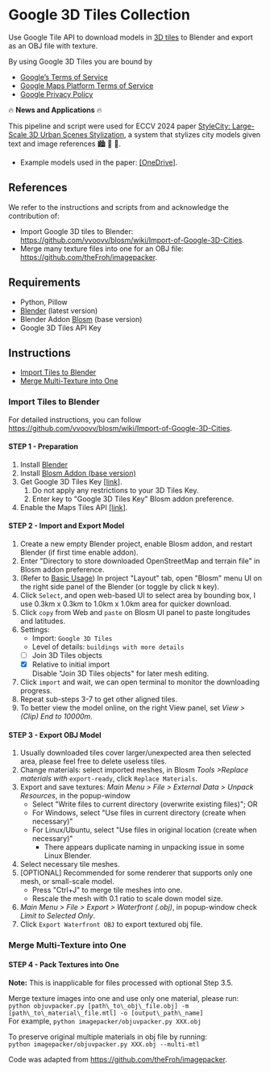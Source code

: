 # Google 3D Tiles Collection
Use Google Tile API to download models in [3D tiles](https://developers.google.com/maps/documentation/tile/3d-tiles) to Blender and export as an OBJ file with texture.

By using Google 3D Tiles you are bound by
- [Google’s Terms of Service](http://www.google.com/intl/en/policies/terms)
- [Google Maps Platform Terms of Service](https://cloud.google.com/maps-platform/terms)
- [Google Privacy Policy](http://www.google.com/policies/privacy)

:fire: **News and Applications** :fire: 

This pipeline and script were used for ECCV 2024 paper [StyleCity: Large-Scale 3D Urban Scenes Stylization](https://www.chenyingshu.com/stylecity3d/), a system that stylizes city models given text and image references :cityscape: :city_sunset: :night_with_stars:. <br>
- Example models used in the paper: [[OneDrive]](https://hkustconnect-my.sharepoint.com/:f:/g/personal/ychengw_connect_ust_hk/EhPJh29tjFdFtFEQxQdX1HgB7T8c2hLz-sJbaiEvXwzoUw?e=xduk6g).
<!--## Table of Contents-->

## References
We refer to the instructions and scripts from and acknowledge the contribution of:
- Import Google 3D tiles to Blender: https://github.com/vvoovv/blosm/wiki/Import-of-Google-3D-Cities.
- Merge many texture files into one for an OBJ file: https://github.com/theFroh/imagepacker.

## Requirements
- Python, Pillow
- [Blender](https://www.blender.org/) (latest version)
- Blender Addon [Blosm](https://prochitecture.gumroad.com/l/blender-osm)  (base version)
- Google 3D Tiles API Key

## Instructions
- [Import Tiles to Blender](#import-tiles-to-blender)
- [Merge Multi-Texture into One](#merge-multi-texture-into-one)
### Import Tiles to Blender
For detailed instructions, you can follow https://github.com/vvoovv/blosm/wiki/Import-of-Google-3D-Cities.

#### STEP 1 - Preparation
1. Install [Blender](https://www.blender.org/) 
2. Install [Blosm Addon (base version)](https://prochitecture.gumroad.com/l/blender-osm)  
3. Get Google 3D Tiles Key [[link]](https://developers.google.com/maps/documentation/tile/get-api-key).
    1. Do not apply any restrictions to your 3D Tiles Key.
    2. Enter key to "Google 3D Tiles Key" Blosm addon preference.
4. Enable the Maps Tiles API [[link]](https://developers.google.com/maps/documentation/tile/cloud-setup#enabling-apis).

#### STEP 2 - Import and Export Model
1. Create a new empty Blender project, enable Blosm addon, and restart Blender (if first time enable addon).
2. Enter "Directory to store downloaded OpenStreetMap and terrain file" in Blosm addon preference.
3. (Refer to [Basic Usage](https://github.com/vvoovv/blosm/wiki/Import-of-Google-3D-Cities#basic-usage))
In project "Layout" tab, open "Blosm" menu UI on the right side panel of the Blender (or toggle by click ``N`` key).
4. Click `Select`, and open web-based UI to select area by bounding box, I use 0.3km x 0.3km to 1.0km x 1.0km area for quicker download.
5. Click `copy` from Web and `paste` on Blosm UI panel to paste longitudes and latitudes.
6. Settings:
    - Import: `Google 3D Tiles`
    - Level of details: `buildings with more details`
    - [ ] Join 3D Tiles objects
    - [x] Relative to initial import
   <br>Disable "Join 3D Tiles objects" for later mesh editing.
7. Click `import` and wait, we can open terminal to monitor the downloading progress.
8. Repeat sub-steps 3-7 to get other aligned tiles.
9. To better view the model online, on the right View panel, set _View > (Clip) End to 10000m_.

#### STEP 3 - Export OBJ Model
1. Usually downloaded tiles cover larger/unexpected area then selected area, please feel free to delete useless tiles.
2. Change materials: select imported meshes, in Blosm *Tools >Replace materials with* `export-ready`, click `Replace Materials`.
3. Export and save textures: _Main Menu > File > External Data > Unpack Resources_, in the popup-window
   - Select "Write files to current directory (overwrite existing files)"; OR
   - For Windows, select "Use files in current directory (create when necessary)"
   - For Linux/Ubuntu, select "Use files in original location (create when necessary)"
       - There appears duplicate naming in unpacking issue in some Linux Blender.
5. Select necessary tile meshes.
6. [OPTIONAL] Recommended for some renderer that supports only one mesh, or small-scale model.
   - Press "Ctrl+J" to merge tile meshes into one.
   - Rescale the mesh with 0.1 ratio to scale down model size.
7. _Main Menu > File > Export > Waterfront (.obj)_, in popup-window check _Limit to Selected Only_.
8. Click `Export Waterfront OBJ` to export textured obj file.
 
### Merge Multi-Texture into One
#### STEP 4 - Pack Textures into One
**Note:** This is inapplicable for files processed with optional Step 3.5. 

Merge texture images into one and use only one material, please run: <br>
``python objuvpacker.py [path\_to\_obj\_file.obj] -m [path\_to\_material\_file.mtl] -o [output\_path\_name]
``
<br>
For example,
``
python imagepacker/objuvpacker.py XXX.obj
``

To preserve original multiple materials in obj file by running: <br>
``
python imagepacker/objuvpacker.py XXX.obj --multi-mtl
``

Code was adapted from https://github.com/theFroh/imagepacker.
